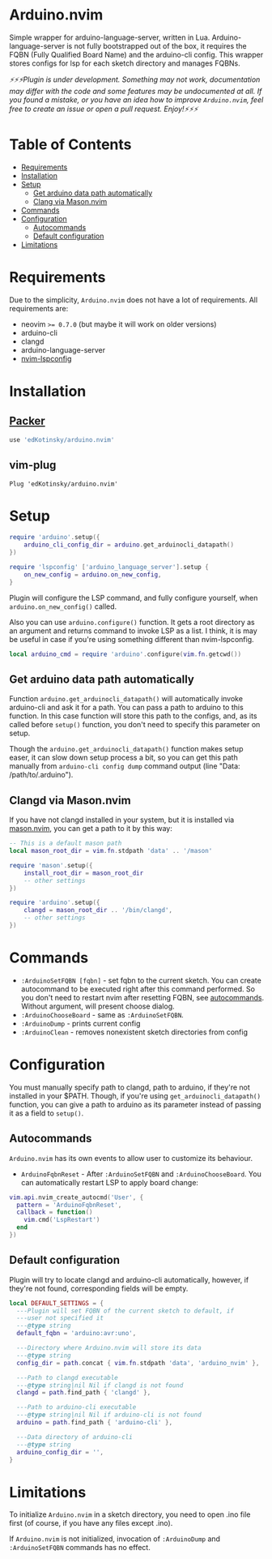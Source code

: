 # Arduino.nvim

Simple wrapper for arduino-language-server, written in Lua.
Arduino-language-server is not fully bootstrapped out of the box,
it requires the FQBN (Fully Qualified Board Name) and the 
arduino-cli config. This wrapper stores configs for lsp for each
sketch directory and manages FQBNs.

*:zap::zap::zap:Plugin is under development. Something may not work, 
documentation may differ with the code and some features may be undocumented 
at all. If you found a mistake, or you have an idea how to improve 
*`Arduino.nvim`*, feel free to create an issue or open a pull request. 
Enjoy!:zap::zap::zap:*

# Table of Contents

- [Requirements](#requirements)
- [Installation](#installation)
- [Setup](#setup)
    - [Get arduino data path automatically](#get-arduino-data-path-automatically)
    - [Clang via Mason.nvim](#clang-via-mason.nvim)
- [Commands](#commands)
- [Configuration](#configuration)
    - [Autocommands](#autocommands)
    - [Default configuration](#default-configuration)
- [Limitations](#limitations)

# Requirements

Due to the simplicity, `Arduino.nvim` does not have a lot of requirements.
All requirements are:

- neovim `>= 0.7.0` (but maybe it will work on older versions)
- arduino-cli
- clangd
- arduino-language-server
- [nvim-lspconfig](https://github.com/neovim/nvim-lspconfig/)

# Installation

## [Packer](https://github.com/wbthomason/packer.nvim)

```lua
use 'edKotinsky/arduino.nvim'
```

## vim-plug

```vim
Plug 'edKotinsky/arduino.nvim'
```

# Setup

```lua
require 'arduino'.setup({
    arduino_cli_config_dir = arduino.get_arduinocli_datapath()
})
```

```lua
require 'lspconfig' ['arduino_language_server'].setup {
    on_new_config = arduino.on_new_config,
}
```

Plugin will configure the LSP command, and fully configure yourself,
when `arduino.on_new_config()` called.

Also you can use `arduino.configure()` function. It gets a root directory as
an argument and returns command to invoke LSP as a list. I think, it is may 
be useful in case if you're using something different than nvim-lspconfig.

```lua
local arduino_cmd = require 'arduino'.configure(vim.fn.getcwd())
```

## Get arduino data path automatically

Function `arduino.get_arduinocli_datapath()` will automatically invoke
arduino-cli and ask it for a path. You can pass a path to arduino
to this function. In this case function will store this path
to the configs, and, as its called before `setup()` function, you 
don't need to specify this parameter on setup.

Though the `arduino.get_arduinocli_datapath()` function
makes setup easer, it can slow down setup process a bit,
so you can get this path manually from `arduino-cli config dump`
command output (line "Data: /path/to/.arduino"). 

## Clangd via Mason.nvim

If you have not clangd installed in your system, but it is installed via
[mason.nvim](https://github.com/williamboman/mason.nvim), you can get a 
path to it by this way:

```lua
-- This is a default mason path
local mason_root_dir = vim.fn.stdpath 'data' .. '/mason'

require 'mason'.setup({
    install_root_dir = mason_root_dir
    -- other settings
})

require 'arduino'.setup({
    clangd = mason_root_dir .. '/bin/clangd',
    -- other settings
})
```

# Commands

- `:ArduinoSetFQBN [fqbn]` - set fqbn to the current sketch. You can create 
autocommand to be executed right after this command performed. So you don't
need to restart nvim after resetting FQBN, see [autocommands](#autocommands).
Without argument, will present choose dialog.
- `:ArduinoChooseBoard` - same as `:ArduinoSetFQBN`.
- `:ArduinoDump` - prints current config
- `:ArduinoClean` - removes nonexistent sketch directories from config

# Configuration

You must manually specify path to clangd, path to arduino, if they're
not installed in your $PATH. Though, if you're using 
`get_arduinocli_datapath()` function, you can give a path to arduino as
its parameter instead of passing it as a field to `setup()`.

## Autocommands

`Arduino.nvim` has its own events to allow user to customize its behaviour.

- `ArduinoFqbnReset` - After `:ArduinoSetFQBN` and `:ArduinoChooseBoard`.
You can automatically restart LSP to apply board change:

```lua
vim.api.nvim_create_autocmd('User', {
  pattern = 'ArduinoFqbnReset',
  callback = function()
    vim.cmd('LspRestart')
  end
})
```

## Default configuration

Plugin will try to locate clangd and arduino-cli automatically,
however, if they're not found, corresponding fields will be empty.

```lua
local DEFAULT_SETTINGS = {
  ---Plugin will set FQBN of the current sketch to default, if
  ---user not specified it
  ---@type string
  default_fqbn = 'arduino:avr:uno',

  ---Directory where Arduino.nvim will store its data
  ---@type string
  config_dir = path.concat { vim.fn.stdpath 'data', 'arduino_nvim' },

  ---Path to clangd executable
  ---@type string|nil Nil if clangd is not found
  clangd = path.find_path { 'clangd' },

  ---Path to arduino-cli executable
  ---@type string|nil Nil if arduino-cli is not found
  arduino = path.find_path { 'arduino-cli' },

  ---Data directory of arduino-cli
  ---@type string
  arduino_config_dir = '',
}
```

# Limitations

To initialize `Arduino.nvim` in a sketch directory, you need to
open .ino file first (of course, if you have any files except .ino).

If `Arduino.nvim` is not initialized, invocation of
`:ArduinoDump` and `:ArduinoSetFQBN` commands has no effect.

